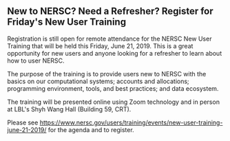 ## New to NERSC? Need a Refresher? Register for Friday's New User Training 

Registration is still open for remote attendance for the NERSC New User Training
that will be held this Friday, June 21, 2019. This is a great opportunity for 
new users and anyone looking for a refresher to learn about how to user NERSC.

The purpose of the training is to provide users new to NERSC with the basics on 
our computational systems; accounts and allocations; programming environment, 
tools, and best practices; and data ecosystem.

The training will be presented online using Zoom technology and in person at
LBL's Shyh Wang Hall (Building 59, CRT).

Please see 
<https://www.nersc.gov/users/training/events/new-user-training-june-21-2019/>
for the agenda and to register. 
